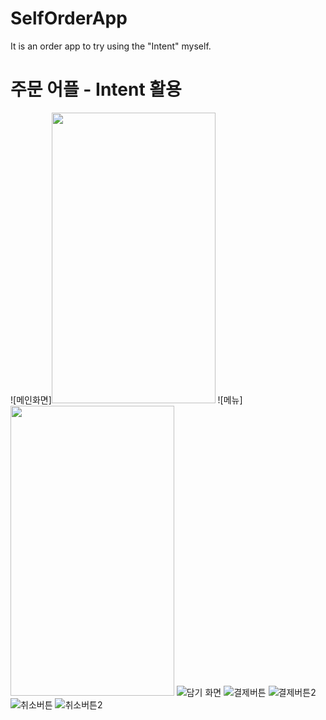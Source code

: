 # SelfOrderApp
It is an order app to try using the "Intent" myself.
# 주문 어플 - Intent 활용

![메인화면]<img src="https://user-images.githubusercontent.com/50476562/135126047-4c191af0-8b1e-482d-9b63-3985d3dd74c8.png" width="261.8" height="464.8">
![메뉴]<img src="https://user-images.githubusercontent.com/50476562/135126068-e7fc134c-3f41-47c3-a313-dcada0f3f0b4.png" width="261.8" height="464.8">
![담기 화면](https://user-images.githubusercontent.com/50476562/135126065-58fa4d0e-4c96-4b37-9e48-040a41c72900.png)
![결제버튼](https://user-images.githubusercontent.com/50476562/135126061-83e6c006-d127-4c09-a2dd-8dc50d02f30a.png)
![결제버튼2](https://user-images.githubusercontent.com/50476562/135126063-cfac8824-4425-469c-8ecb-c4e469d26f98.png)
![취소버튼](https://user-images.githubusercontent.com/50476562/135126057-a5222706-63c1-4225-baf0-053e0c115231.png)
![취소버튼2](https://user-images.githubusercontent.com/50476562/135126059-9ea27f4c-6044-4d43-98aa-2415bec1b0ba.png)
